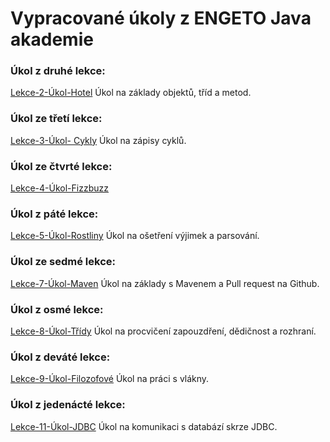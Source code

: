 # Vypracované úkoly z ENGETO Java akademie

### Úkol z druhé lekce:

[Lekce-2-Úkol-Hotel](https://github.com/Kubiixx/Ukoly-z-lekci/tree/main/UkolHotel/src/com/engeto/projekthotel)
Úkol na základy objektů, tříd a metod.


### Úkol ze třetí lekce:

[Lekce-3-Úkol- Cykly](https://github.com/Kubiixx/Ukoly-z-lekci/tree/main/UkolCykly/src/com/engeto/UkolCykly)
Úkol na zápisy cyklů.


### Úkol ze čtvrté lekce:

[Lekce-4-Úkol-Fizzbuzz](https://github.com/Kubiixx/Ukoly-z-lekci/tree/main/UkolFizzBuzz/src/com/engeto/UkolFizzBuzz)


### Úkol z páté lekce:

[Lekce-5-Úkol-Rostliny](https://github.com/Kubiixx/Ukoly-z-lekci/tree/main/UkolRostliny)
Úkol na ošetření výjimek a parsování.


### Úkol ze sedmé lekce:

[Lekce-7-Úkol-Maven](https://github.com/Kubiixx/Ukol07)
Úkol na základy s Mavenem a Pull request na Github.


### Úkol z osmé lekce:

[Lekce-8-Úkol-Třídy](https://github.com/Kubiixx/Ukoly-z-lekci/tree/main/UkolTridy)
Úkol na procvičení zapouzdření, dědičnost a rozhraní.


### Úkol z deváté lekce:

[Lekce-9-Úkol-Filozofové](https://github.com/Kubiixx/Ukoly-z-lekci/tree/main/UkolFilozofove/src/com/engeto/UkolFilozofove)
Úkol na práci s vlákny.


### Úkol z jedenácté lekce:

[Lekce-11-Úkol-JDBC](https://github.com/Kubiixx/Ukoly-z-lekci/tree/main/Ukol11)
Úkol na komunikaci s databází skrze JDBC.
